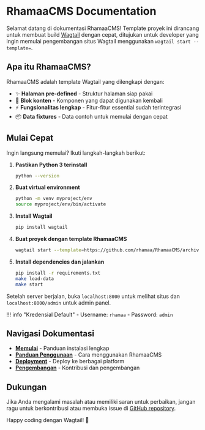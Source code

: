 # RhamaaCMS Documentation

Selamat datang di dokumentasi RhamaaCMS! Template proyek ini dirancang untuk membuat build [Wagtail](https://wagtail.org) dengan cepat, ditujukan untuk developer yang ingin memulai pengembangan situs Wagtail menggunakan `wagtail start --template=`.

## Apa itu RhamaaCMS?

RhamaaCMS adalah template Wagtail yang dilengkapi dengan:

- ✨ **Halaman pre-defined** - Struktur halaman siap pakai
- 🧱 **Blok konten** - Komponen yang dapat digunakan kembali
- ⚡ **Fungsionalitas lengkap** - Fitur-fitur essential sudah terintegrasi
- 📦 **Data fixtures** - Data contoh untuk memulai dengan cepat

## Mulai Cepat

Ingin langsung memulai? Ikuti langkah-langkah berikut:

1. **Pastikan Python 3 terinstall**
   ```bash
   python --version
   ```

2. **Buat virtual environment**
   ```bash
   python -m venv myproject/env
   source myproject/env/bin/activate
   ```

3. **Install Wagtail**
   ```bash
   pip install wagtail
   ```

4. **Buat proyek dengan template RhamaaCMS**
   ```bash
   wagtail start --template=https://github.com/rhamaa/RhamaaCMS/archive/refs/heads/main.zip myproject .
   ```

5. **Install dependencies dan jalankan**
   ```bash
   pip install -r requirements.txt
   make load-data
   make start
   ```

Setelah server berjalan, buka `localhost:8000` untuk melihat situs dan `localhost:8000/admin` untuk admin panel.

!!! info "Kredensial Default"
    - Username: `rhamaa`
    - Password: `admin`

## Navigasi Dokumentasi

- **[Memulai](getting-started/installation.md)** - Panduan instalasi lengkap
- **[Panduan Penggunaan](guide/project-structure.md)** - Cara menggunakan RhamaaCMS
- **[Deployment](deployment/flyio.md)** - Deploy ke berbagai platform
- **[Pengembangan](development/contributing.md)** - Kontribusi dan pengembangan

## Dukungan

Jika Anda mengalami masalah atau memiliki saran untuk perbaikan, jangan ragu untuk berkontribusi atau membuka issue di [GitHub repository](https://github.com/rhamaa/RhamaaCMS).

Happy coding dengan Wagtail! 🚀
